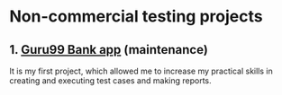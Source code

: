 # Non-commercial testing projects

## 1. [Guru99 Bank app](https://github.com/maleckibartosz/test-projects/blob/main/Guru99%20Bank) (maintenance)
It is my first project, which allowed me to increase my practical skills in creating and executing test cases and making reports.
